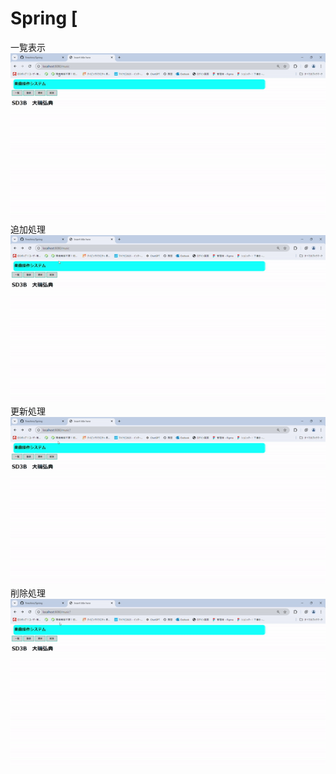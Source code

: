 # Spring  [
一覧表示
![demo](list.gif)
追加処理
![demo](add.gif)
更新処理
![demo](update.gif)
削除処理
![demo](delete.gif)
